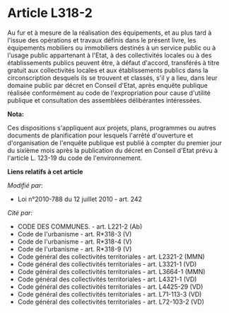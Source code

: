 # Article L318-2

Au fur et à mesure de la réalisation des équipements, et au plus tard à l'issue des opérations et travaux définis dans le
présent livre, les équipements mobiliers ou immobiliers destinés à un service public ou à l'usage public appartenant à
l'Etat, à des collectivités locales ou à des établissements publics peuvent être, à défaut d'accord, transférés à titre
gratuit aux collectivités locales et aux établissements publics dans la circonscription desquels ils se trouvent et classés,
s'il y a lieu, dans leur domaine public par décret en Conseil d'Etat, après enquête publique réalisée conformément au code de
l'expropriation pour cause d'utilité publique  et consultation des assemblées délibérantes intéressées.

**Nota:**

Ces dispositions s'appliquent aux projets, plans, programmes ou autres documents de planification pour lesquels l'arrêté
d'ouverture et d'organisation de l'enquête publique est publié à compter du premier jour du sixième mois après la publication
du décret en Conseil d'Etat prévu à l'article L. 123-19 du code de l'environnement.

**Liens relatifs à cet article**

_Modifié par_:

  - Loi n°2010-788 du 12 juillet 2010 - art. 242

_Cité par_:

  - CODE DES COMMUNES. - art. L221-2 (Ab)
  - Code de l'urbanisme - art. R*318-3 (V)
  - Code de l'urbanisme - art. R*318-4 (V)
  - Code de l'urbanisme - art. R*318-9 (V)
  - Code général des collectivités territoriales - art. L2321-2 (MMN)
  - Code général des collectivités territoriales - art. L3321-1 (VD)
  - Code général des collectivités territoriales - art. L3664-1 (MMN)
  - Code général des collectivités territoriales - art. L4321-1 (VD)
  - Code général des collectivités territoriales - art. L4425-29 (VD)
  - Code général des collectivités territoriales - art. L71-113-3 (VD)
  - Code général des collectivités territoriales - art. L72-103-2 (VD)

